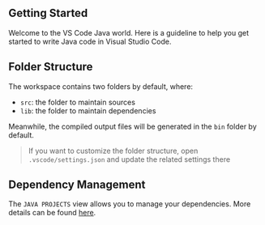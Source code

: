 ## Getting Started

Welcome to the VS Code Java world. Here is a guideline to help you get started to write Java code in Visual Studio Code.

## Folder Structure

The workspace contains two folders by default, where:

- `src`: the folder to maintain sources
- `lib`: the folder to maintain dependencies

Meanwhile, the compiled output files will be generated in the `bin` folder by default.

> If you want to customize the folder structure, open `.vscode/settings.json` and update the related settings there

## Dependency Management

The `JAVA PROJECTS` view allows you to manage your dependencies. More details can be found [here](https://github.com/microsoft/vscode-java-dependency#manage-dependencies).
